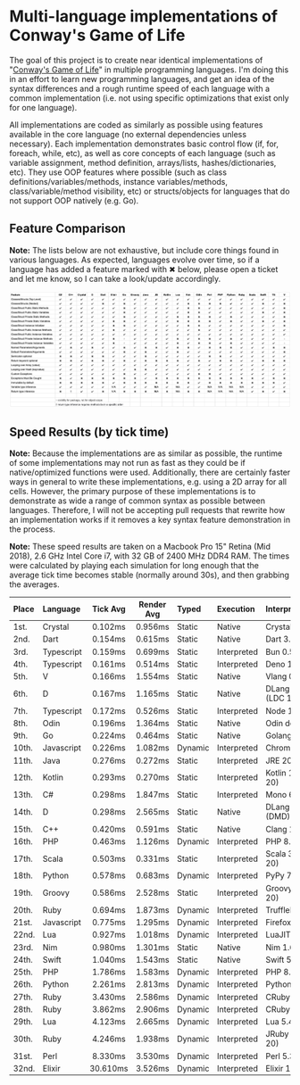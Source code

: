 # Multi-language implementations of Conway's Game of Life

The goal of this project is to create near identical implementations of "[Conway's Game of Life](http://en.wikipedia.org/wiki/Conway's_Game_of_Life)" in multiple programming languages. I'm doing this in an effort to learn new programming languages, and get an idea of the syntax differences and a rough runtime speed of each language with a common implementation (i.e. not using specific optimizations that exist only for one language).

All implementations are coded as similarly as possible using features available in the core language (no external dependencies unless necessary). Each implementation demonstrates basic control flow (if, for, foreach, while, etc), as well as core concepts of each language (such as variable assignment, method definition, arrays/lists, hashes/dictionaries, etc). They use OOP features where possible (such as class definitions/variables/methods, instance variables/methods, class/variable/method visibility, etc) or structs/objects for languages that do not support OOP natively (e.g. Go).

## Feature Comparison

**Note:** The lists below are not exhaustive, but include core things found in various languages. As expected, languages evolve over time, so if a language has added a feature marked with ✖ below, please open a ticket and let me know, so I can take a look/update accordingly.

![Feature Comparison Spreadsheet](/features.png)

## Speed Results (by tick time)

**Note:** Because the implementations are as similar as possible, the runtime of some implementations may not run as fast as they could be if native/optimized functions were used. Additionally, there are certainly faster ways in general to write these implementations, e.g. using a 2D array for all cells. However, the primary purpose of these implementations is to demonstrate as wide a range of common syntax as possible between languages. Therefore, I will not be accepting pull requests that rewrite how an implementation works if it removes a key syntax feature demonstration in the process.

**Note:** These speed results are taken on a Macbook Pro 15" Retina (Mid 2018), 2.6 GHz Intel Core i7, with 32 GB of 2400 MHz DDR4 RAM. The times were calculated by playing each simulation for long enough that the average tick time becomes stable (normally around 30s), and then grabbing the averages.

| Place | Language   | Tick Avg | Render Avg | Typed   | Execution   | Interpreter/Runtime        |
| :---- | :--------- | :------: | :--------: | :------ | :---------- | :------------------------- |
| 1st.  | Crystal    | 0.102ms  |  0.956ms   | Static  | Native      | Crystal 1.7.2              |
| 2nd.  | Dart       | 0.154ms  |  0.615ms   | Static  | Native      | Dart 3.0.0                 |
| 3rd.  | Typescript | 0.159ms  |  0.699ms   | Static  | Interpreted | Bun 0.5.6                  |
| 4th.  | Typescript | 0.161ms  |  0.514ms   | Static  | Interpreted | Deno 1.31.1                |
| 5th.  | V          | 0.166ms  |  1.554ms   | Static  | Native      | Vlang 0.3.3                |
| 6th.  | D          | 0.167ms  |  1.165ms   | Static  | Native      | DLang 2.102.2 (LDC 1.32.0) |
| 7th.  | Typescript | 0.172ms  |  0.526ms   | Static  | Interpreted | Node 19.6.1                |
| 8th.  | Odin       | 0.196ms  |  1.364ms   | Static  | Native      | Odin dev-2023-08           |
| 9th.  | Go         | 0.224ms  |  0.464ms   | Static  | Native      | Golang 1.20.7              |
| 10th. | Javascript | 0.226ms  |  1.082ms   | Dynamic | Interpreted | Chromium 110               |
| 11th. | Java       | 0.276ms  |  0.272ms   | Static  | Interpreted | JRE 20                     |
| 12th. | Kotlin     | 0.293ms  |  0.270ms   | Static  | Interpreted | Kotlin 1.8.21 (JRE 20)     |
| 13th. | C#         | 0.298ms  |  1.847ms   | Static  | Interpreted | Mono 6.12.0.182            |
| 14th. | D          | 0.298ms  |  2.565ms   | Static  | Native      | DLang 2.103.0 (DMD)        |
| 15th. | C++        | 0.420ms  |  0.591ms   | Static  | Native      | Clang 14.0.3               |
| 16th. | PHP        | 0.463ms  |  1.126ms   | Dynamic | Interpreted | PHP 8.2.5 (w/JIT)          |
| 17th. | Scala      | 0.503ms  |  0.331ms   | Static  | Interpreted | Scala 3.2.2 (JRE 20)       |
| 18th. | Python     | 0.578ms  |  0.683ms   | Dynamic | Interpreted | PyPy 7.3.9                 |
| 19th. | Groovy     | 0.586ms  |  2.528ms   | Static  | Interpreted | Groovy 4.0.11 (JRE 20)     |
| 20th. | Ruby       | 0.694ms  |  1.873ms   | Dynamic | Interpreted | TruffleRuby 22.3.1         |
| 21st. | Javascript | 0.775ms  |  1.295ms   | Dynamic | Interpreted | Firefox 110.0              |
| 22nd. | Lua        | 0.927ms  |  1.018ms   | Dynamic | Interpreted | LuaJIT 2.1.0-beta3         |
| 23rd. | Nim        | 0.980ms  |  1.301ms   | Static  | Native      | Nim 1.6.12                 |
| 24th. | Swift      | 1.040ms  |  1.543ms   | Static  | Native      | Swift 5.8.0                |
| 25th. | PHP        | 1.786ms  |  1.583ms   | Dynamic | Interpreted | PHP 8.2.5                  |
| 26th. | Python     | 2.261ms  |  2.813ms   | Dynamic | Interpreted | Python 3.11.2              |
| 27th. | Ruby       | 3.430ms  |  2.586ms   | Dynamic | Interpreted | CRuby 3.2.1 (w/JIT)        |
| 28th. | Ruby       | 3.862ms  |  2.906ms   | Dynamic | Interpreted | CRuby 3.2.1                |
| 29th. | Lua        | 4.123ms  |  2.665ms   | Dynamic | Interpreted | Lua 5.4.4                  |
| 30th. | Ruby       | 4.246ms  |  1.938ms   | Dynamic | Interpreted | JRuby 9.4.1.0 (JRE 20)     |
| 31st. | Perl       | 8.330ms  |  3.530ms   | Dynamic | Interpreted | Perl 5.36.0                |
| 32nd. | Elixir     | 30.610ms |  3.526ms   | Dynamic | Interpreted | Elixir 1.15.4              |
